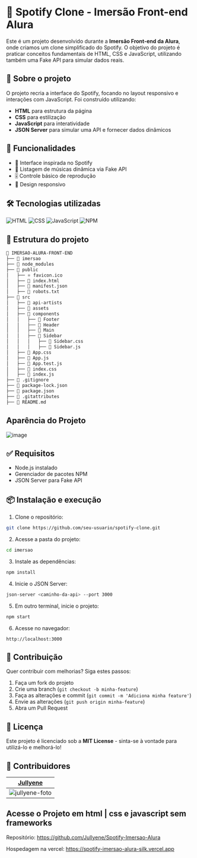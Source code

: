 # 🎵 Spotify Clone - Imersão Front-end Alura

Este é um projeto desenvolvido durante a **Imersão Front-end da Alura**, onde criamos um clone simplificado do Spotify. O objetivo do projeto é praticar conceitos fundamentais de HTML, CSS e JavaScript, utilizando também uma Fake API para simular dados reais.

## 📌 Sobre o projeto

O projeto recria a interface do Spotify, focando no layout responsivo e interações com JavaScript. Foi construído utilizando:

- **HTML** para estrutura da página
- **CSS** para estilização
- **JavaScript** para interatividade
- **JSON Server** para simular uma API e fornecer dados dinâmicos

## 🚀 Funcionalidades

- 🎨 Interface inspirada no Spotify
- 🎵 Listagem de músicas dinâmica via Fake API
- 🎚️ Controle básico de reprodução
- 📱 Design responsivo

## 🛠 Tecnologias utilizadas

![HTML](https://img.shields.io/badge/HTML5-E34F26?style=for-the-badge&logo=html5&logoColor=white)
![CSS](https://img.shields.io/badge/CSS3-1572B6?style=for-the-badge&logo=css3&logoColor=white)
![JavaScript](https://img.shields.io/badge/JavaScript-F7DF1E?style=for-the-badge&logo=javascript&logoColor=black)
![NPM](https://img.shields.io/badge/NPM-CB3837?style=for-the-badge&logo=npm&logoColor=white)

## 📂 Estrutura do projeto

```bash
📁 IMERSAO-ALURA-FRONT-END
├── 📁 imersao
├── 📁 node_modules
├── 📁 public
│   ├── ⭐ favicon.ico
│   ├── 📄 index.html
│   ├── 📄 manifest.json
│   ├── 📄 robots.txt
├── 📁 src
│   ├── 📁 api-artists
│   ├── 📁 assets
│   ├── 📁 components
│   │   ├── 📁 Footer
│   │   ├── 📁 Header
│   │   ├── 📁 Main
│   │   ├── 📁 Sidebar
│   │   │   ├── 🎨 Sidebar.css
│   │   │   ├── 📜 Sidebar.js
│   ├── 🎨 App.css
│   ├── 📜 App.js
│   ├── 🔬 App.test.js
│   ├── 🎨 index.css
│   ├── 📜 index.js
├── 📄 .gitignore
├── 📄 package-lock.json
├── 📄 package.json
├── 📄 .gitattributes
├── 📄 README.md
```
## Aparência do Projeto
![image](https://github.com/user-attachments/assets/28d66fa6-4493-42d5-95b7-7639f9ce861d)


## ✅ Requisitos

- Node.js instalado
- Gerenciador de pacotes NPM
- JSON Server para Fake API

## 📦 Instalação e execução

1. Clone o repositório:

```bash
git clone https://github.com/seu-usuario/spotify-clone.git
```

2. Acesse a pasta do projeto:

```bash
cd imersao
```

3. Instale as dependências:

```bash
npm install
```

4. Inicie o JSON Server:

```bash
json-server <caminho-da-api> --port 3000
```

5. Em outro terminal, inicie o projeto:

```bash
npm start
```

6. Acesse no navegador:

```
http://localhost:3000
```

## 🤝 Contribuição

Quer contribuir com melhorias? Siga estes passos:

1. Faça um fork do projeto
2. Crie uma branch (`git checkout -b minha-feature`)
3. Faça as alterações e commit (`git commit -m 'Adiciona minha feature'`)
4. Envie as alterações (`git push origin minha-feature`)
5. Abra um Pull Request

## 📜 Licença

Este projeto é licenciado sob a **MIT License** - sinta-se à vontade para utilizá-lo e melhorá-lo!

## 👥 Contribuidores

| [Jullyene](https://github.com/Jullyene) |
|:---:|
| ![jullyene-foto](https://github.com/user-attachments/assets/fffd5ae6-043b-4065-86d5-f54573324f28)|


## Acesse o Projeto em html | css e javascript sem frameworks

Repositório: https://github.com/Jullyene/Spotify-Imersao-Alura

Hospedagem na vercel: https://spotify-imersao-alura-silk.vercel.app
